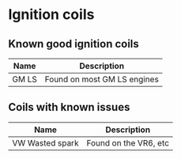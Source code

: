 # Ignition coils 

## Known good ignition coils 

| Name | Description |
|------------|----------|
| GM LS | Found on most GM LS engines |



## Coils with known issues

| Name | Description |
|------------|----------|
| VW Wasted spark | Found on the VR6, etc |
